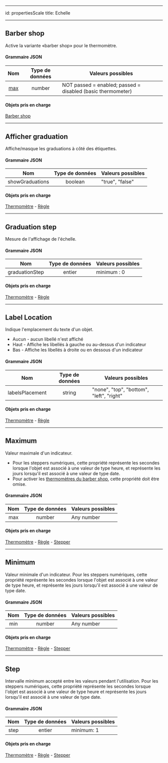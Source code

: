 - - -
id: propertiesScale title: Echelle
- - -

## Barber shop

Active la variante «barber shop» pour le thermomètre.

#### Grammaire JSON

|       Nom       | Type de données | Valeurs possibles                                           |
|:---------------:|:---------------:| ----------------------------------------------------------- |
| [max](#maximum) |     number      | NOT passed = enabled; passed = disabled (basic thermometer) |

#### Objets pris en charge

[Barber shop](progressIndicator.md#barber-shop)

---

## Afficher graduation

Affiche/masque les graduations à côté des étiquettes.

#### Grammaire JSON

|       Nom       | Type de données | Valeurs possibles |
|:---------------:|:---------------:| ----------------- |
| showGraduations |     boolean     | "true", "false"   |

#### Objets pris en charge

[Thermomètre](progressIndicator.md#thermometer) - [Règle](ruler.md#ruler)

---

## Graduation step

Mesure de l'affichage de l'échelle.

#### Grammaire JSON

|      Nom       | Type de données | Valeurs possibles |
|:--------------:|:---------------:| ----------------- |
| graduationStep |     entier      | minimum : 0       |

#### Objets pris en charge

[Thermomètre](progressIndicator.md#thermometer) - [Règle](ruler.md#ruler)

---

## Label Location

Indique l'emplacement du texte d'un objet.

* Aucun - aucun libellé n'est affiché
* Haut - Affiche les libellés à gauche ou au-dessus d'un indicateur
* Bas - Affiche les libellés à droite ou en dessous d'un indicateur

#### Grammaire JSON

|       Nom       | Type de données | Valeurs possibles                        |
|:---------------:|:---------------:| ---------------------------------------- |
| labelsPlacement |     string      | "none", "top", "bottom", "left", "right" |

#### Objets pris en charge

[Thermomètre](progressIndicator.md#thermometer) - [Règle](ruler.md#ruler)

---

## Maximum

Valeur maximale d'un indicateur.

* Pour les steppers numériques, cette propriété représente les secondes lorsque l'objet est associé à une valeur de type heure, et représente les jours lorsqu'il est associé à une valeur de type date.
* Pour activer les [thermomètres du barber shop](progressIndicator.md#barber-shop), cette propriété doit être omise.

#### Grammaire JSON

| Nom | Type de données | Valeurs possibles |
|:---:|:---------------:| ----------------- |
| max |     number      | Any number        |

#### Objets pris en charge

[Thermomètre](progressIndicator.md#thermometer) - [Règle](ruler.md#ruler) - [Stepper](stepper.md#stepper)


---

## Minimum

Valeur minimale d'un indicateur. Pour les steppers numériques, cette propriété représente les secondes lorsque l'objet est associé à une valeur de type heure, et représente les jours lorsqu'il est associé à une valeur de type date.

#### Grammaire JSON

| Nom | Type de données | Valeurs possibles |
|:---:|:---------------:| ----------------- |
| min |     number      | Any number        |

#### Objets pris en charge

[Thermomètre](progressIndicator.md#thermometer) - [Règle](ruler.md#ruler) - [Stepper](stepper.md#stepper)

---

## Step

Intervalle minimum accepté entre les valeurs pendant l'utilisation. Pour les steppers numériques, cette propriété représente les secondes lorsque l'objet est associé à une valeur de type heure et représente les jours lorsqu'il est associé à une valeur de type date.

#### Grammaire JSON

| Nom  | Type de données | Valeurs possibles |
|:----:|:---------------:| ----------------- |
| step |     entier      | minimum: 1        |

#### Objets pris en charge

[Thermomètre](progressIndicator.md#thermometer) - [Règle](ruler.md#ruler) - [Stepper](stepper.md#stepper)
